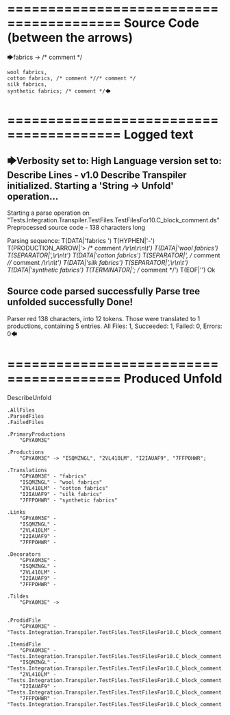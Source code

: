 ========================================
Source Code (between the arrows)
========================================

🡆fabrics -> /* comment */

	wool fabrics,
	cotton fabrics, /* comment *//* comment */
	silk fabrics,
	synthetic fabrics; /* comment */🡄

========================================
Logged text
========================================

🡆Verbosity set to: High
Language version set to: Describe Lines - v1.0
Describe Transpiler initialized.
Starting a 'String -> Unfold' operation...
------------------------
Starting a parse operation on "Tests.Integration.Transpiler.TestFiles.TestFilesFor10.C_block_comment.ds"
Preprocessed source code - 138 characters long

Parsing sequence: T(DATA|'fabrics ') T(HYPHEN|'-') T(PRODUCTION_ARROW|'> /* comment */\r\n\r\n\t') T(DATA|'wool fabrics') T(SEPARATOR|',\r\n\t') T(DATA|'cotton fabrics') T(SEPARATOR|', /* comment *//* comment */\r\n\t') T(DATA|'silk fabrics') T(SEPARATOR|',\r\n\t') T(DATA|'synthetic fabrics') T(TERMINATOR|'; /* comment */') T(EOF|'<EOF>') Ok

Source code parsed successfully
Parse tree unfolded successfully
Done!
------------------------
Parser red 138 characters, into 12 tokens.
Those were translated to 1 productions, containing 5 entries.
All Files: 1, Succeeded: 1, Failed: 0, Errors: 0🡄

========================================
Produced Unfold
========================================

DescribeUnfold

    .AllFiles
    .ParsedFiles
    .FailedFiles

    .PrimaryProductions
        "GPYA0M3E" 

    .Productions
        "GPYA0M3E" -> "ISQMZNGL", "2VL410LM", "I2IAUAF9", "7FFPOHWR";

    .Translations
        "GPYA0M3E" - "fabrics"
        "ISQMZNGL" - "wool fabrics"
        "2VL410LM" - "cotton fabrics"
        "I2IAUAF9" - "silk fabrics"
        "7FFPOHWR" - "synthetic fabrics"

    .Links
        "GPYA0M3E" - 
        "ISQMZNGL" - 
        "2VL410LM" - 
        "I2IAUAF9" - 
        "7FFPOHWR" - 

    .Decorators
        "GPYA0M3E" - 
        "ISQMZNGL" - 
        "2VL410LM" - 
        "I2IAUAF9" - 
        "7FFPOHWR" - 

    .Tildes
        "GPYA0M3E" -> 


    .ProdidFile
        "GPYA0M3E" - "Tests.Integration.Transpiler.TestFiles.TestFilesFor10.C_block_comment.ds"

    .ItemidFile
        "GPYA0M3E" - "Tests.Integration.Transpiler.TestFiles.TestFilesFor10.C_block_comment.ds"
        "ISQMZNGL" - "Tests.Integration.Transpiler.TestFiles.TestFilesFor10.C_block_comment.ds"
        "2VL410LM" - "Tests.Integration.Transpiler.TestFiles.TestFilesFor10.C_block_comment.ds"
        "I2IAUAF9" - "Tests.Integration.Transpiler.TestFiles.TestFilesFor10.C_block_comment.ds"
        "7FFPOHWR" - "Tests.Integration.Transpiler.TestFiles.TestFilesFor10.C_block_comment.ds"

